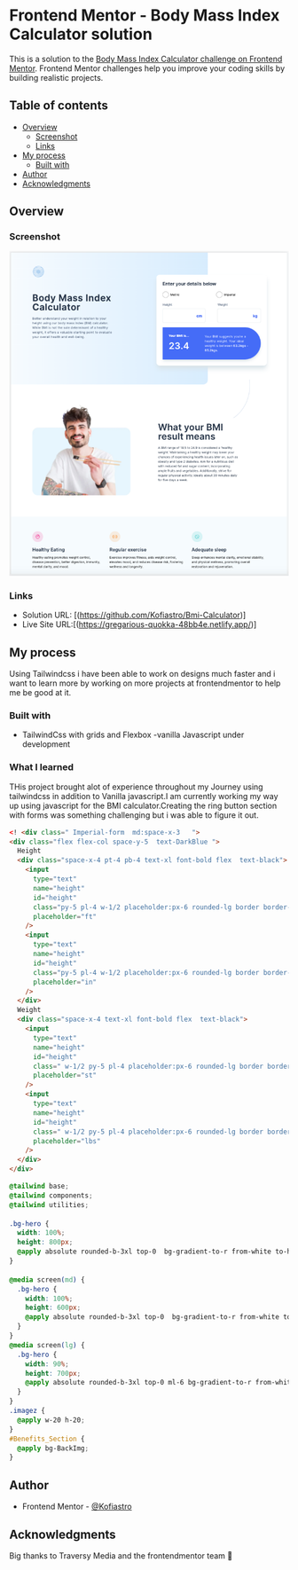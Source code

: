 # Frontend Mentor - Body Mass Index Calculator solution

This is a solution to the [Body Mass Index Calculator challenge on Frontend Mentor](https://www.frontendmentor.io/challenges/body-mass-index-calculator-brrBkfSz1T). Frontend Mentor challenges help you improve your coding skills by building realistic projects.

## Table of contents

- [Overview](#overview)
  - [Screenshot](#screenshot)
  - [Links](#links)
- [My process](#my-process)
  - [Built with](#built-with)
- [Author](#author)
- [Acknowledgments](#acknowledgments)

## Overview

### Screenshot

![](./assets/images/BMI.png)

### Links

- Solution URL: [(https://github.com/Kofiastro/Bmi-Calculator)]
- Live Site URL:[(https://gregarious-quokka-48bb4e.netlify.app/)]

## My process

Using Tailwindcss i have been able to work on designs much faster and i want to learn more by working on more projects at frontendmentor to help me be good at it.

### Built with

- TailwindCss with grids and Flexbox
  -vanilla Javascript under development

### What I learned

THis project brought alot of experience throughout my Journey using tailwindcss in addition to Vanilla javascript.I am currently working my way up using javascript for the BMI calculator.Creating the ring button section with forms was something challenging but i was able to figure it out.

```html
<! <div class=" Imperial-form  md:space-x-3   ">
<div class="flex flex-col space-y-5  text-DarkBlue ">
  Height
  <div class="space-x-4 pt-4 pb-4 text-xl font-bold flex  text-black">
    <input
      type="text"
      name="height"
      id="height"
      class="py-5 pl-4 w-1/2 placeholder:px-6 rounded-lg border border-Borders shadow-sm focus:border-Blue focus:outline-none focus:ring-Blue  placeholder:text-end  placeholder:text-Blue placeholder:font-semibold placeholder:text-xl "
      placeholder="ft"
    />
    <input
      type="text"
      name="height"
      id="height"
      class="py-5 pl-4 w-1/2 placeholder:px-6 rounded-lg border border-Borders shadow-sm focus:border-Blue focus:outline-none focus:ring-Blue  placeholder:text-end  placeholder:text-Blue placeholder:font-semibold placeholder:text-xl "
      placeholder="in"
    />
  </div>
  Weight
  <div class="space-x-4 text-xl font-bold flex  text-black">
    <input
      type="text"
      name="height"
      id="height"
      class=" w-1/2 py-5 pl-4 placeholder:px-6 rounded-lg border border-Borders shadow-sm focus:border-Blue focus:outline-none focus:ring-Blue  placeholder:text-end  placeholder:text-Blue placeholder:font-semibold placeholder:text-xl "
      placeholder="st"
    />
    <input
      type="text"
      name="height"
      id="height"
      class=" w-1/2 py-5 pl-4 placeholder:px-6 rounded-lg border border-Borders shadow-sm focus:border-Blue focus:outline-none focus:ring-Blue  placeholder:text-end  placeholder:text-Blue placeholder:font-semibold placeholder:text-xl "
      placeholder="lbs"
    />
  </div>
</div>
```

```css
@tailwind base;
@tailwind components;
@tailwind utilities;

.bg-hero {
  width: 100%;
  height: 800px;
  @apply absolute rounded-b-3xl top-0  bg-gradient-to-r from-white to-heroB;
}

@media screen(md) {
  .bg-hero {
    width: 100%;
    height: 600px;
    @apply absolute rounded-b-3xl top-0  bg-gradient-to-r from-white to-heroB;
  }
}
@media screen(lg) {
  .bg-hero {
    width: 90%;
    height: 700px;
    @apply absolute rounded-b-3xl top-0 ml-6 bg-gradient-to-r from-white to-heroB;
  }
}
.imagez {
  @apply w-20 h-20;
}
#Benefits_Section {
  @apply bg-BackImg;
}
```
## Author

- Frontend Mentor - [@Kofiastro](https://www.frontendmentor.io/profile/kofiastro)

## Acknowledgments

Big thanks to Traversy Media and the frontendmentor team 🎉
